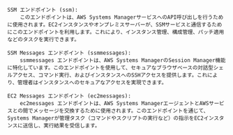     SSM エンドポイント (ssm):
        このエンドポイントは、AWS Systems ManagerサービスへのAPI呼び出しを行うために使用されます。EC2インスタンスやオンプレミスサーバーが、SSMサービスと通信するためにこのエンドポイントを利用します。これにより、インスタンス管理、構成管理、パッチ適用などのタスクを実行できます。

    SSM Messages エンドポイント (ssmmessages):
        ssmmessages エンドポイントは、AWS Systems ManagerのSession Manager機能に特化しています。このエンドポイントを使用して、セキュアなブラウザベースの対話型シェルアクセス、コマンド実行、およびインスタンスへのSSHアクセスを提供します。これにより、管理者はインスタンスへのセキュアなアクセスを実現できます。

    EC2 Messages エンドポイント (ec2messages):
        ec2messages エンドポイントは、AWS Systems ManagerエージェントとAWSサービスとの間でメッセージを交換するために使用されます。このエンドポイントを通じて、Systems Managerが管理タスク（コマンドやスクリプトの実行など）の指示をEC2インスタンスに送信し、実行結果を受信します。